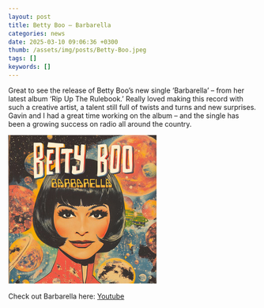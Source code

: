 ```yaml
---
layout: post
title: Betty Boo – Barbarella
categories: news 
date: 2025-03-10 09:06:36 +0300
thumb: /assets/img/posts/Betty-Boo.jpeg
tags: []
keywords: [] 
---
```


Great to see the release of Betty Boo’s new single ‘Barbarella’ – from her latest album ‘Rip Up The Rulebook.’ Really loved making this record with such a creative artist, a talent still full of twists and turns and new surprises. Gavin and I had a great time working on the album – and the single has been a growing success on radio all around the country.

![](/assets/img/posts/Betty-Boo.jpeg)

Check out Barbarella here:
[Youtube](https://www.youtube.com/watch?v=voks2Bt8jc8)